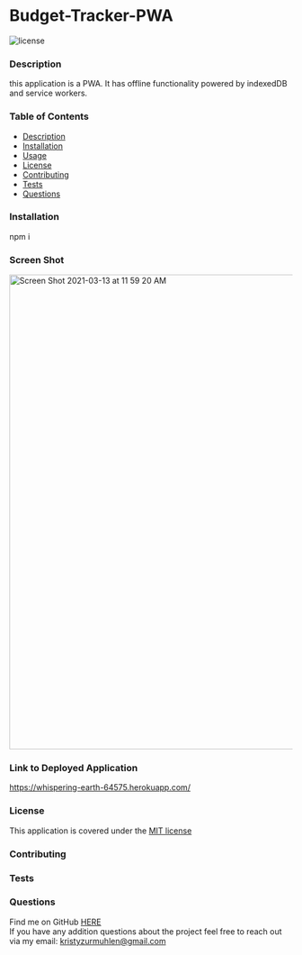# Budget-Tracker-PWA

  ![license](https://img.shields.io/badge/license-MIT-yellow)

  ### Description

  this application is a PWA. It has offline functionality powered by indexedDB and service workers. 
  
  
  ### Table of Contents 
  * [Description](https://github.com/Kristy-coding/README-Generator/blob/main/README.md#description)
  * [Installation](https://github.com/Kristy-coding/README-Generator/blob/main/README.md#installation)
  * [Usage](https://github.com/Kristy-coding/README-Generator/blob/main/README.md#usage)
  * [License](https://github.com/Kristy-coding/README-Generator/blob/main/README.md#license)
  * [Contributing](https://github.com/Kristy-coding/README-Generator/blob/main/README.md#contributing)
  * [Tests](https://github.com/Kristy-coding/README-Generator/blob/main/README.md#tests)
  * [Questions](https://github.com/Kristy-coding/README-Generator/blob/main/README.md#questions)
  
  ### Installation
  npm i
  

  ### Screen Shot

  <img width="843" alt="Screen Shot 2021-03-13 at 11 59 20 AM" src="https://user-images.githubusercontent.com/68924529/111037773-a3016000-83f3-11eb-8c41-680c87cd0062.png">

  ### Link to Deployed Application

  https://whispering-earth-64575.herokuapp.com/

   
  ### License 
  This application is covered under the [MIT license](https://choosealicense.com/licenses/mit/)
  
    
  ### Contributing
  
  
   
  ### Tests
  
  
  ### Questions
  
  Find me on GitHub [HERE](https://github.com/kristy-coding)<br/>
  If you have any addition questions about the project feel free to reach out via my email: kristyzurmuhlen@gmail.com